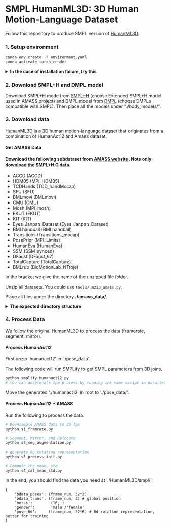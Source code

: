 # SMPL HumanML3D: 3D Human Motion-Language Dataset

Follow this repository to produce SMPL version of [HumanML3D](https://github.com/EricGuo5513/HumanML3D).

### 1. Setup environment

```sh
conda env create -f environment.yaml
conda activate torch_render
```
<details>
  <summary><b>In the case of installation failure, try  this</b></summary>

Remove the following lines from .yaml:
```
body-visualizer==1.1.0
configer==1.4.1
psbody-mesh==0.4
```
And install them manually:
```
pip install git+https://github.com/nghorbani/body_visualizer.git
pip install git+https://github.com/MPI-IS/configer
pip install git+https://github.com/MPI-IS/mesh.git
```
</details>

### 2. Download SMPL+H and DMPL model

Download SMPL+H mode from [SMPL+H](https://mano.is.tue.mpg.de/download.php) (choose Extended SMPL+H model used in AMASS project) and DMPL model from [DMPL](https://smpl.is.tue.mpg.de/download.php) (choose DMPLs compatible with SMPL). Then place all the models under "./body_models/".

### 3. Download data
HumanML3D is a 3D human motion-language dataset that originates from a combination of HumanAct12 and Amass dataset. 

#### Get AMASS Data

#### Download the following subdataset from [AMASS website](https://amass.is.tue.mpg.de/download.php). Note only download the <u>SMPL+H G</u> data.

* ACCD (ACCD)
* HDM05 (MPI_HDM05)
* TCDHands (TCD_handMocap)
* SFU (SFU)
* BMLmovi (BMLmovi)
* CMU (CMU)
* Mosh (MPI_mosh)
* EKUT (EKUT)
* KIT  (KIT)
* Eyes_Janpan_Dataset (Eyes_Janpan_Dataset)
* BMLhandball (BMLhandball)
* Transitions (Transitions_mocap)
* PosePrior (MPI_Limits)
* HumanEva (HumanEva)
* SSM (SSM_synced)
* DFaust (DFaust_67)
* TotalCapture (TotalCapture)
* BMLrub (BioMotionLab_NTroje)

In the bracket we give the name of the unzipped file folder.

Unzip all datasets. You could use `tools/unzip_amass.py`. 

 Place all files under the directory **./amass_data/**. 


<details>
  <summary><b>The expected directory structure</b></summary>
  
./amass_data/  
./amass_data/ACCAD/  
./amass_data/BioMotionLab_NTroje/  
./amass_data/BMLhandball/  
./amass_data/BMLmovi/   
./amass_data/CMU/  
./amass_data/DFaust_67/  
./amass_data/EKUT/  
./amass_data/Eyes_Japan_Dataset/  
./amass_data/HumanEva/  
./amass_data/KIT/  
./amass_data/MPI_HDM05/  
./amass_data/MPI_Limits/  
./amass_data/MPI_mosh/  
./amass_data/SFU/  
./amass_data/SSM_synced/  
./amass_data/TCD_handMocap/  
./amass_data/TotalCapture/  
./amass_data/Transitions_mocap/  

**Please make sure the file path are correct.**
</details>


### 4. Process Data

We follow the original HumanML3D to process the data (framerate, segment, mirror). 

#### Process HumanAct12
First unzip 'humanact12' in './pose_data'.

The following code will run [SMPLify](https://github.com/wangsen1312/joints2smpl) to get SMPL parameters from 3D joins.

```bash
python smplify_humanact12.py
# You can accelerate the process by running the same script in parallel simultaneously and utilizing multiple GPUs.
```
Move the generated './humanact12' in root to './pose_data/'.

#### Process HumanAct12 + AMASS
Run the following to process the data. 

```bash
# Downsample AMASS data to 20 fps
python s1_framrate.py

# Segment, Mirror, and Relocate
python s2_seg_augmentation.py

# generate 6D rotation representation
python s3_process_init.py

# Compute the mean, std
python s4_cal_mean_std.py
```

In the end, you should find the data you need at './HumanML3D/smpl/'.

```
{
    'bdata_poses': (frame_num, 52*3)
    'bdata_trans': (frame_num, 3) # global position
    'betas':        (16, )
    'gender':       'male'/'female'
    'pose_6d':     (frame_num, 52*6) # 6d rotation representation, better for training
}
```